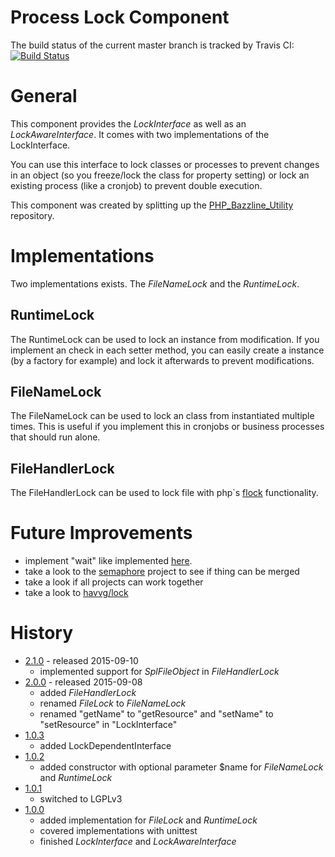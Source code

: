 # Process Lock Component

The build status of the current master branch is tracked by Travis CI: 
[![Build Status](https://travis-ci.org/stevleibelt/php_component_lock.png?branch=master)](http://travis-ci.org/stevleibelt/php_component_lock)

# General

This component provides the *LockInterface* as well as an *LockAwareInterface*. It comes with two implementations of the LockInterface.

You can use this interface to lock classes or processes to prevent changes in an object (so you freeze/lock the class for property setting) or lock an existing process (like a cronjob) to prevent double execution.

This component was created by splitting up the [PHP_Bazzline_Utility](https://github.com/stevleibelt/archive/tree/master/php/bazzlineUtility) repository.

# Implementations

Two implementations exists. The *FileNameLock* and the *RuntimeLock*.

## RuntimeLock

The RuntimeLock can be used to lock an instance from modification. If you implement an check in each setter method, you can easily create a instance (by a factory for example) and lock it afterwards to prevent modifications.

## FileNameLock

The FileNameLock can be used to lock an class from instantiated multiple times. This is useful if you implement this in cronjobs or business processes that should run alone.

## FileHandlerLock

The FileHandlerLock can be used to lock file with php`s [flock](https://secure.php.net/manual/en/function.flock.php) functionality.

# Future Improvements

* implement "wait" like implemented [here](https://github.com/thecodingmachine/utils.common.lock/blob/master/src/LockInterface.php).
* take a look to the [semaphore](https://github.com/zerkalica/Semaphore) project to see if thing can be merged
* take a look if all projects can work together
* take a look to [havvg/lock](https://github.com/havvg/Lock)

# History

* [2.1.0](https://github.com/stevleibelt/php_component_lock/tree/2.1.0) - released 2015-09-10
    * implemented support for *SplFileObject* in *FileHandlerLock*
* [2.0.0](https://github.com/stevleibelt/php_component_lock/tree/2.0.0) - released 2015-09-08
    * added *FileHandlerLock*
    * renamed *FileLock* to *FileNameLock*
    * renamed "getName" to "getResource" and "setName" to "setResource" in "LockInterface"
* [1.0.3](https://github.com/stevleibelt/php_component_lock/tree/1.0.3)
    * added LockDependentInterface
* [1.0.2](https://github.com/stevleibelt/php_component_lock/tree/1.0.2)
    * added constructor with optional parameter $name for *FileNameLock* and *RuntimeLock*
* [1.0.1](https://github.com/stevleibelt/php_component_lock/tree/1.0.1)
    * switched to LGPLv3
* [1.0.0](https://github.com/stevleibelt/php_component_lock/tree/v1.0.0)
    * added implementation for *FileLock* and *RuntimeLock*
    * covered implementations with unittest
    * finished *LockInterface* and *LockAwareInterface*
